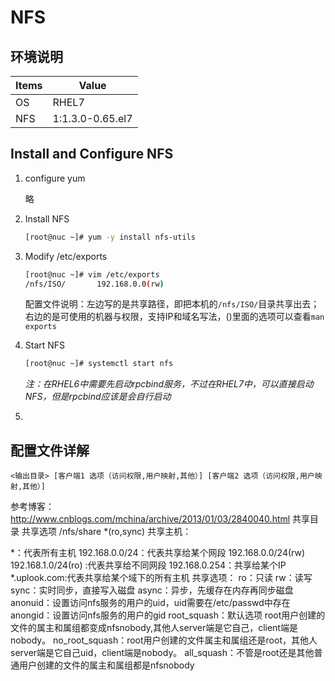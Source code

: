 # NFS

## 环境说明

| Items | Value            |
| ----- | ---------------- |
| OS    | RHEL7            |
| NFS   | 1:1.3.0-0.65.el7 |



## Install and Configure NFS

1. configure yum

   略

2. Install NFS

   ```bash
   [root@nuc ~]# yum -y install nfs-utils 
   ```

3. Modify /etc/exports

   ```bash
   [root@nuc ~]# vim /etc/exports
   /nfs/ISO/       192.168.0.0(rw)
   ```

   配置文件说明：左边写的是共享路径，即把本机的`/nfs/ISO/`目录共享出去；右边的是可使用的机器与权限，支持IP和域名写法，()里面的选项可以查看`man exports`

4. Start NFS 

   ```bash
   [root@nuc ~]# systemctl start nfs 
   ```

   *注：在RHEL6中需要先启动rpcbind服务，不过在RHEL7中，可以直接启动NFS，但是rpcbind应该是会自行启动*

5. 



## 配置文件详解

```
<输出目录> [客户端1 选项（访问权限,用户映射,其他）] [客户端2 选项（访问权限,用户映射,其他）]
```

参考博客：http://www.cnblogs.com/mchina/archive/2013/01/03/2840040.html
共享目录        共享选项
/nfs/share     *(ro,sync)
共享主机：

*：代表所有主机
192.168.0.0/24：代表共享给某个网段
192.168.0.0/24(rw) 192.168.1.0/24(ro) :代表共享给不同网段
192.168.0.254：共享给某个IP
*.uplook.com:代表共享给某个域下的所有主机
共享选项：
ro：只读
rw：读写
sync：实时同步，直接写入磁盘
async：异步，先缓存在内存再同步磁盘
anonuid：设置访问nfs服务的用户的uid，uid需要在/etc/passwd中存在
anongid：设置访问nfs服务的用户的gid
root_squash：默认选项 root用户创建的文件的属主和属组都变成nfsnobody,其他人server端是它自己，client端是nobody。
no_root_squash：root用户创建的文件属主和属组还是root，其他人server端是它自己uid，client端是nobody。
all_squash：不管是root还是其他普通用户创建的文件的属主和属组都是nfsnobody